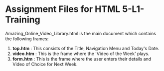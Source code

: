 # Assignment Files for HTML 5-L1-Training

Amazing_Online_Video_Library.html is the main document which contains the following frames:
  1.  **top.htm**    : This consists of the Title, Navigation Menu and Today's Date.
  2.  **video.htm**  : This is the frame where the 'Video of the Week' plays.
  3.  **form.htm**   : This is the frame where the user enters their details and Video of Choice for Next Week.
